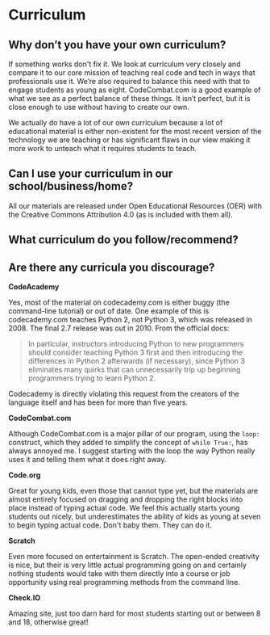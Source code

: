 # Curriculum

## Why don’t you have your own curriculum?

If something works don't fix it. We look at curriculum very closely
and compare it to our core mission of teaching real code and tech
in ways that professionals use it. We’re also required to balance
this need with that to engage students as young as eight.
CodeCombat.com is a good example of what we see as a perfect balance
of these things. It isn’t perfect, but it is close enough to use
without having to create our own.

We actually do have a lot of our own curriculum because a lot of
educational material is either non-existent for the most recent
version of the technology we are teaching or has significant flaws in
our view making it more work to unteach what it requires students to
teach. 

## Can I use your curriculum in our school/business/home?

All our materials are released under Open Educational Resources
(OER) with the Creative Commons Attribution 4.0 (as is included
with them all).

## What curriculum do you follow/recommend?
## Are there any curricula you discourage?

**CodeAcademy**

Yes, most of the material on codecademy.com is either buggy (the
command-line tutorial) or out of date. One example of this is
codecademy.com teaches Python 2, not Python 3, which was released
in 2008. The final 2.7 release was out in 2010. From the official
docs:

> In particular, instructors introducing Python to new programmers
> should consider teaching Python 3 first and then introducing the
> differences in Python 2 afterwards (if necessary), since Python
> 3 eliminates many quirks that can unnecessarily trip up beginning
> programmers trying to learn Python 2.

Codecademy is directly violating this request from the creators of the
language itself and has been for more than five years.

**CodeCombat.com**

Although CodeCombat.com is a major pillar of our program, using the
`loop:` construct, which they added to simplify the concept of
`while True:`, has always annoyed me. I suggest starting with the loop
the way Python really uses it and telling them what it does right
away.

**Code.org**

Great for young kids, even those that cannot type yet, but the
materials are almost entirely focused on dragging and dropping the
right blocks into place instead of typing actual code. We feel this
actually starts young students out nicely, but underestimates the
ability of kids as young at seven to begin typing actual code. Don't
baby them. They can do it.

**Scratch**

Even more focused on entertainment is Scratch. The open-ended
creativity is nice, but their is very little actual programming going
on and certainly nothing students would take with them directly into
a course or job opportunity using real programming methods from the
command line.

**Check.IO**

Amazing site, just too darn hard for most students starting out or
between 8 and 18, otherwise great!
